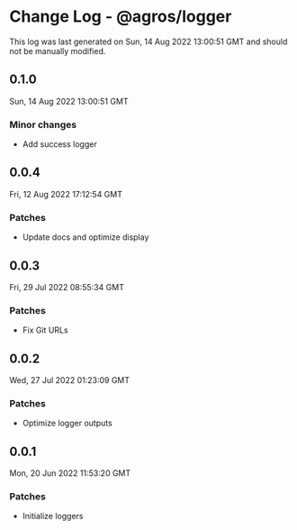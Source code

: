 # Change Log - @agros/logger

This log was last generated on Sun, 14 Aug 2022 13:00:51 GMT and should not be manually modified.

## 0.1.0
Sun, 14 Aug 2022 13:00:51 GMT

### Minor changes

- Add success logger

## 0.0.4
Fri, 12 Aug 2022 17:12:54 GMT

### Patches

- Update docs and optimize display

## 0.0.3
Fri, 29 Jul 2022 08:55:34 GMT

### Patches

- Fix Git URLs

## 0.0.2
Wed, 27 Jul 2022 01:23:09 GMT

### Patches

- Optimize logger outputs

## 0.0.1
Mon, 20 Jun 2022 11:53:20 GMT

### Patches

- Initialize loggers

